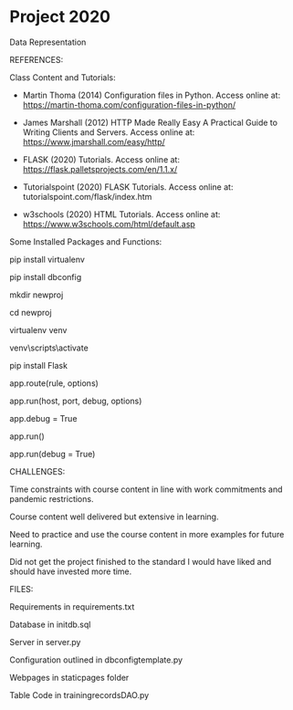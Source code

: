 # Project 2020
 Data Representation
 
REFERENCES:

Class Content and Tutorials:

* Martin Thoma (2014) Configuration files in Python. Access online at: https://martin-thoma.com/configuration-files-in-python/

* James Marshall (2012) HTTP Made Really Easy A Practical Guide to Writing Clients and Servers. Access online at: https://www.jmarshall.com/easy/http/

* FLASK (2020) Tutorials. Access online at: https://flask.palletsprojects.com/en/1.1.x/

* Tutorialspoint (2020) FLASK Tutorials. Access online at: tutorialspoint.com/flask/index.htm

* w3schools (2020) HTML Tutorials. Access online at: https://www.w3schools.com/html/default.asp

Some Installed Packages and Functions:

pip install virtualenv

pip install dbconfig

mkdir newproj

cd newproj

virtualenv venv

venv\scripts\activate

pip install Flask

app.route(rule, options)

app.run(host, port, debug, options)

app.debug = True

app.run()

app.run(debug = True)

CHALLENGES:

Time constraints with course content in line with work commitments and pandemic restrictions.

Course content well delivered but extensive in learning.

Need to practice and use the course content in more examples for future learning.

Did not get the project finished to the standard I would have liked and should have invested more time.

FILES: 

Requirements in requirements.txt

Database in initdb.sql

Server in server.py

Configuration outlined in dbconfigtemplate.py

Webpages in staticpages folder

Table Code in trainingrecordsDAO.py
